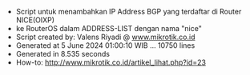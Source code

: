 - Script untuk menambahkan IP Address BGP yang terdaftar di Router NICE(OIXP)
- ke RouterOS dalam ADDRESS-LIST dengan nama "nice"
- Script created by: Valens Riyadi @ www.mikrotik.co.id
- Generated at 5 June 2024 01:00:10 WIB ... 10750 lines
- Generated in 8.535 seconds
- How-to: http://www.mikrotik.co.id/artikel_lihat.php?id=23
